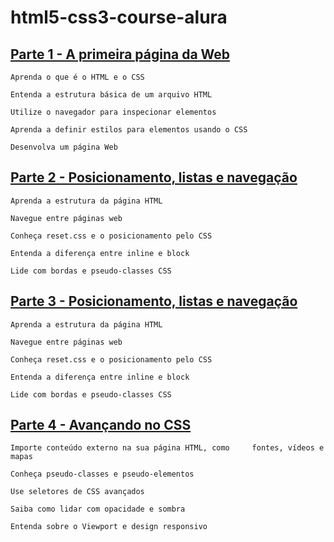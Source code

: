 # html5-css3-course-alura

## [Parte 1 - A primeira página da Web](https://cursos.alura.com.br/course/html5-css3-primeiros-passos?preRequirementFrom=html5-css3-posicionamento-listas-navegacao)

    Aprenda o que é o HTML e o CSS

    Entenda a estrutura básica de um arquivo HTML

    Utilize o navegador para inspecionar elementos

    Aprenda a definir estilos para elementos usando o CSS

    Desenvolva um página Web

## [Parte 2 - Posicionamento, listas e navegação](https://cursos.alura.com.br/course/html5-css3-posicionamento-listas-navegacao?preRequirementFrom=html5-css3-formularios-tabelas)

    Aprenda a estrutura da página HTML

    Navegue entre páginas web

    Conheça reset.css e o posicionamento pelo CSS

    Entenda a diferença entre inline e block

    Lide com bordas e pseudo-classes CSS

## [Parte 3 - Posicionamento, listas e navegação](https://cursos.alura.com.br/course/html5-css3-formularios-tabelas?preRequirementFrom=html5-css3-avancando-css)

    Aprenda a estrutura da página HTML

    Navegue entre páginas web

    Conheça reset.css e o posicionamento pelo CSS

    Entenda a diferença entre inline e block

    Lide com bordas e pseudo-classes CSS

## [Parte 4 - Avançando no CSS](https://cursos.alura.com.br/course/html5-css3-avancando-css?preRequirementFrom=guia-estilos-paginas-componentes)

    Importe conteúdo externo na sua página HTML, como     fontes, vídeos e mapas

    Conheça pseudo-classes e pseudo-elementos

    Use seletores de CSS avançados

    Saiba como lidar com opacidade e sombra

    Entenda sobre o Viewport e design responsivo

